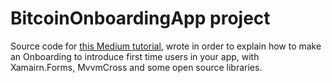 # BitcoinOnboardingApp project

Source code for [this Medium tutorial](https://medium.com/@jgentilicio/making-an-onboarding-to-introduce-first-time-users-with-xamarin-forms-94f9515612f1), wrote in order to explain how to make an Onboarding to introduce first time users in your app, with Xamairn.Forms, MvvmCross and some open source libraries.